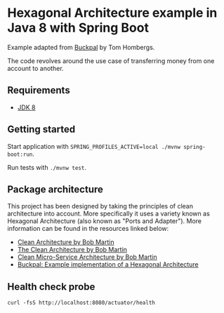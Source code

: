 # Hexagonal Architecture example in Java 8 with Spring Boot

Example adapted from [Buckpal](https://github.com/thombergs/buckpal) by Tom Hombergs.

The code revolves around the use case of transferring money from one account to another.

## Requirements

- [JDK 8](https://adoptium.net/es/temurin/releases)

## Getting started

Start application with `SPRING_PROFILES_ACTIVE=local ./mvnw spring-boot:run`.

Run tests with `./mvnw test`.

## Package architecture

This project has been designed by taking the principles of clean architecture into account. More specifically it uses 
a variety known as Hexagonal Architecture (also known as "Ports and Adapter"). More information can be found in the
resources linked below:

- [Clean Architecture by Bob Martin](https://blog.cleancoder.com/uncle-bob/2011/11/22/Clean-Architecture.html)
- [The Clean Architecture by Bob Martin](https://blog.cleancoder.com/uncle-bob/2012/08/13/the-clean-architecture.html)
- [Clean Micro-Service Architecture by Bob Martin](https://blog.cleancoder.com/uncle-bob/2014/10/01/CleanMicroserviceArchitecture.html)
- [Buckpal: Example implementation of a Hexagonal Architecture](https://github.com/thombergs/buckpal)

## Health check probe

`curl -fsS http://localhost:8080/actuator/health`
